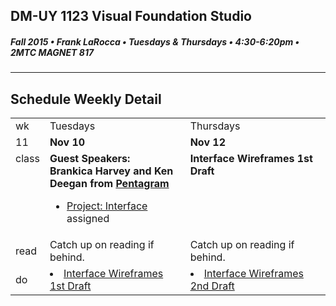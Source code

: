 ## DM-UY 1123 Visual Foundation Studio
##### Fall 2015 • Frank LaRocca • Tuesdays & Thursdays • 4:30-6:20pm • 2MTC MAGNET 817 
---
## Schedule Weekly Detail

<table>
<tr>
<td>wk</td>
<td>Tuesdays</td>
<td>Thursdays</td>
</tr>
<tr>
  <td valign="top">11</td>
  <td valign="top" width="48%"><strong>Nov 10</strong></td>
  <td valign="top" width="48%"><strong>Nov 12</strong></td>
</tr>

<!-- class -->
<tr>
<td valign="top">class</td>
<td valign="top">
  <strong>Guest Speakers:<br>Brankica Harvey and Ken Deegan from <a href="http://www.pentagram.com/">Pentagram</a></strong><br>
  <ul>
    <li><a href="../projects/project_interface.md">Project: Interface</a> assigned</li>
  </ul>
</td>
<td valign="top">
  <strong>Interface Wireframes 1st Draft</strong><br>
</td>

</tr>

<!-- reading -->
<tr>
  <td>read</td>
  <td valign="top">Catch up on reading if behind.</td>
  <td valign="top">Catch up on reading if behind.</td>
</tr>

<!-- do -->
<tr>
  <td>do</td>
  <td valign="top">
    <li><a href="../projects/project_interface.md">Interface Wireframes 1st Draft</a></li>
  </td>
  <td valign="top" >
    <li><a href="../projects/project_interface.md">Interface Wireframes 2nd Draft</a></li>
  </td>
</tr>
</table>








